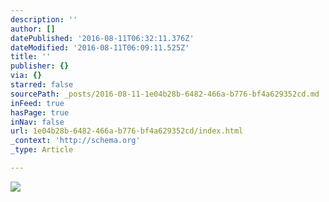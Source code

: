 ```yaml
---
description: ''
author: []
datePublished: '2016-08-11T06:32:11.376Z'
dateModified: '2016-08-11T06:09:11.525Z'
title: ''
publisher: {}
via: {}
starred: false
sourcePath: _posts/2016-08-11-1e04b28b-6482-466a-b776-bf4a629352cd.md
inFeed: true
hasPage: true
inNav: false
url: 1e04b28b-6482-466a-b776-bf4a629352cd/index.html
_context: 'http://schema.org'
_type: Article

---
```

![](https://the-grid-user-content.s3-us-west-2.amazonaws.com/275f503a-3d4d-4b7e-ac3b-debe3106e709.jpg)